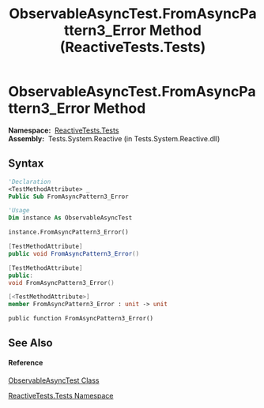 ﻿---
title: ObservableAsyncTest.FromAsyncPattern3_Error Method  (ReactiveTests.Tests)
TOCTitle: FromAsyncPattern3_Error Method
ms:assetid: M:ReactiveTests.Tests.ObservableAsyncTest.FromAsyncPattern3_Error
ms:mtpsurl: https://msdn.microsoft.com/en-us/library/reactivetests.tests.observableasynctest.fromasyncpattern3_error(v=VS.103)
ms:contentKeyID: 36619292
ms.date: 06/28/2011
mtps_version: v=VS.103
f1_keywords:
- ReactiveTests.Tests.ObservableAsyncTest.FromAsyncPattern3_Error
dev_langs:
- CSharp
- JScript
- VB
- FSharp
- c++
---

# ObservableAsyncTest.FromAsyncPattern3\_Error Method

**Namespace:**  [ReactiveTests.Tests](hh289046\(v=vs.103\).md)  
**Assembly:**  Tests.System.Reactive (in Tests.System.Reactive.dll)

## Syntax

``` vb
'Declaration
<TestMethodAttribute> _
Public Sub FromAsyncPattern3_Error
```

``` vb
'Usage
Dim instance As ObservableAsyncTest

instance.FromAsyncPattern3_Error()
```

``` csharp
[TestMethodAttribute]
public void FromAsyncPattern3_Error()
```

``` c++
[TestMethodAttribute]
public:
void FromAsyncPattern3_Error()
```

``` fsharp
[<TestMethodAttribute>]
member FromAsyncPattern3_Error : unit -> unit 
```

``` jscript
public function FromAsyncPattern3_Error()
```

## See Also

#### Reference

[ObservableAsyncTest Class](hh314747\(v=vs.103\).md)

[ReactiveTests.Tests Namespace](hh289046\(v=vs.103\).md)

